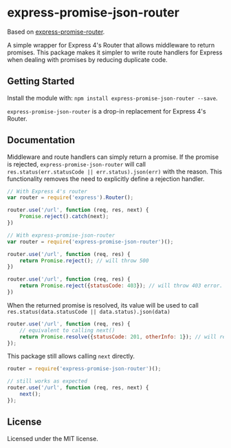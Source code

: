 # express-promise-json-router

Based on [express-promise-router](https://raw.githubusercontent.com/alex-whitney/express-promise-router).

A simple wrapper for Express 4's Router that allows middleware to return promises. This package makes it simpler to
write route handlers for Express when dealing with promises by reducing duplicate code.

## Getting Started
Install the module with: `npm install express-promise-json-router --save`.

`express-promise-json-router` is a drop-in replacement for Express 4's Router.


## Documentation

Middleware and route handlers can simply return a promise. If the promise is rejected, ```express-promise-json-router``` will
call ```res.status(err.statusCode || err.status).json(err)``` with the reason. This functionality removes the need to explicitly define a rejection handler.

```javascript
// With Express 4's router
var router = require('express').Router();

router.use('/url', function (req, res, next) {
    Promise.reject().catch(next);
})

// With express-promise-json-router
var router = require('express-promise-json-router')();

router.use('/url', function (req, res) {
    return Promise.reject(); // will throw 500
})

router.use('/url', function (req, res) {
    return Promise.reject({statusCode: 403}); // will throw 403 error. Also supports status instead of statusCode
})
```

When the returned promise is resolved, its value will be used to call ```res.status(data.statusCode || data.status).json(data)```
```javascript
router.use('/url', function (req, res) {
    // equivalent to calling next()
    return Promise.resolve({statusCode: 201, otherInfo: 1}); // will result in a 201 response with the object passed in the response
});
```

This package still allows calling ```next``` directly.
```javascript
router = require('express-promise-json-router')();

// still works as expected
router.use('/url', function (req, res, next) {
    next();
});
```

## License
Licensed under the MIT license.
